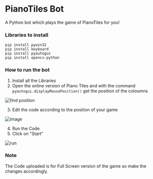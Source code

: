 # PianoTiles Bot
A Python bot which plays the game of PianoTiles for you!

### Libraries to install
```
pip install pywin32
pip install keyboard
pip install pyautogui
pip install opencv-python
```
### How to run the bot

1. Install all the Libraries
2. Open the online version of Piano Tiles and with the command ``` pyautogui.displayMousePosition()``` get the position of the coloumns

![find position](https://user-images.githubusercontent.com/67638193/97983952-0eab3f00-1dfc-11eb-8693-1ec4b1108b28.png)

3. Edit the code according to the position of your game

![image](https://user-images.githubusercontent.com/67638193/97984205-72ce0300-1dfc-11eb-9c06-929374c905fc.png)

4. Run the Code
5. Click on "Start"

![run](https://user-images.githubusercontent.com/67638193/97987648-aa8b7980-1e01-11eb-8ce0-76297a31ff5e.gif)

### Note
The Code uploaded is for Full Screen version of the game so make the changes accordingly.
